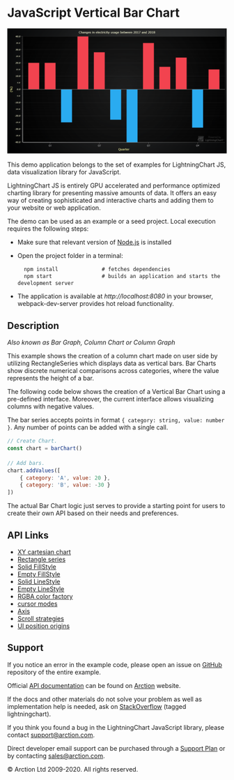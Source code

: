 # JavaScript Vertical Bar Chart

![JavaScript Vertical Bar Chart](verticalBars.png)

This demo application belongs to the set of examples for LightningChart JS, data visualization library for JavaScript.

LightningChart JS is entirely GPU accelerated and performance optimized charting library for presenting massive amounts of data. It offers an easy way of creating sophisticated and interactive charts and adding them to your website or web application.

The demo can be used as an example or a seed project. Local execution requires the following steps:

- Make sure that relevant version of [Node.js](https://nodejs.org/en/download/) is installed
- Open the project folder in a terminal:

        npm install              # fetches dependencies
        npm start                # builds an application and starts the development server

- The application is available at *http://localhost:8080* in your browser, webpack-dev-server provides hot reload functionality.


## Description

*Also known as Bar Graph, Column Chart or Column Graph*

This example shows the creation of a column chart made on user side by utilizing RectangleSeries which displays data as vertical bars. Bar Charts show discrete numerical comparisons across categories, where the value represents the height of a bar.

The following code below shows the creation of a Vertical Bar Chart using a pre-defined interface. Moreover, the current interface allows visualizing columns with negative values.

The bar series accepts points in format `{ category: string, value: number }`. Any number of points can be added with a single call.

```javascript
// Create Chart.
const chart = barChart()

// Add bars.
chart.addValues([
    { category: 'A', value: 20 },
    { category: 'B', value: -30 }
])
```

The actual Bar Chart logic just serves to provide a starting point for users to create their own API based on their needs and preferences.


## API Links

* [XY cartesian chart]
* [Rectangle series]
* [Solid FillStyle]
* [Empty FillStyle]
* [Solid LineStyle]
* [Empty LineStyle]
* [RGBA color factory]
* [cursor modes]
* [Axis]
* [Scroll strategies]
* [UI position origins]


## Support

If you notice an error in the example code, please open an issue on [GitHub][0] repository of the entire example.

Official [API documentation][1] can be found on [Arction][2] website.

If the docs and other materials do not solve your problem as well as implementation help is needed, ask on [StackOverflow][3] (tagged lightningchart).

If you think you found a bug in the LightningChart JavaScript library, please contact support@arction.com.

Direct developer email support can be purchased through a [Support Plan][4] or by contacting sales@arction.com.

[0]: https://github.com/Arction/
[1]: https://www.arction.com/lightningchart-js-api-documentation/
[2]: https://www.arction.com
[3]: https://stackoverflow.com/questions/tagged/lightningchart
[4]: https://www.arction.com/support-services/

© Arction Ltd 2009-2020. All rights reserved.


[XY cartesian chart]: https://www.arction.com/lightningchart-js-api-documentation/v3.1.0/classes/chartxy.html
[Rectangle series]: https://www.arction.com/lightningchart-js-api-documentation/v3.1.0/classes/rectangleseries.html
[Solid FillStyle]: https://www.arction.com/lightningchart-js-api-documentation/v3.1.0/classes/solidfill.html
[Empty FillStyle]: https://www.arction.com/lightningchart-js-api-documentation/v3.1.0/globals.html#emptyfill
[Solid LineStyle]: https://www.arction.com/lightningchart-js-api-documentation/v3.1.0/classes/solidline.html
[Empty LineStyle]: https://www.arction.com/lightningchart-js-api-documentation/v3.1.0/globals.html#emptyline
[RGBA color factory]: https://www.arction.com/lightningchart-js-api-documentation/v3.1.0/globals.html#colorrgba
[cursor modes]: https://www.arction.com/lightningchart-js-api-documentation/v3.1.0/enums/autocursormodes.html
[Axis]: https://www.arction.com/lightningchart-js-api-documentation/v3.1.0/classes/axis.html
[Scroll strategies]: https://www.arction.com/lightningchart-js-api-documentation/v3.1.0/globals.html#axisscrollstrategies
[UI position origins]: https://www.arction.com/lightningchart-js-api-documentation/v3.1.0/globals.html#uiorigins

